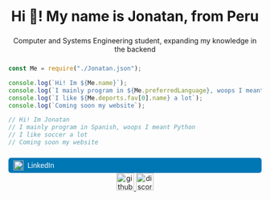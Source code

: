 <h1 align="center">Hi 👋! My name is Jonatan, from Peru</h1>


###

<p align="center">Computer and Systems Engineering student, expanding my knowledge in the backend</p>

###
```javascript
const Me = require("./Jonatan.json");

console.log(`Hi! Im ${Me.name}`);
console.log(`I mainly program in ${Me.preferredLanguage}, woops I meant ${Me.preferredProgrammingLanguage}`);
console.log(`I like ${Me.deports.fav[0].name} a lot`);
console.log(`Coming soon my website`);

// Hi! Im Jonatan
// I mainly program in Spanish, woops I meant Python
// I like soccer a lot
// Coming soon my website
```
###

<div align="center"> 
<a href="https://www.linkedin.com/in/jonatan-ayacila/" target="_blank" style="text-decoration: none;">
    <div style="display: flex; align-items: center; background-color: #0077B5; color: white; padding: 5px 10px; border-radius: 5px; font-family: Arial, sans-serif; font-size: 14px;">
        <img src="https://cdn-icons-png.flaticon.com/512/174/174857.png" alt="LinkedIn logo" height="20" style="margin-right: 8px;" />
        LinkedIn
    </div>
</a>
  <a href="https://github.com/zJona13" target="_blank"> 
    <img src="https://img.shields.io/static/v1?message=GitHub&logo=github&label=&color=181717&logoColor=white&labelColor=&style=for-the-badge" height="35" alt="github logo" /> 
  </a> 
  <a href="https://discordapp.com/users/jonatanxitodev" target="_blank"> 
    <img src="https://img.shields.io/static/v1?message=Discord&logo=discord&label=&color=5865F2&logoColor=white&labelColor=&style=for-the-badge" height="35" alt="discord logo" /> 
  </a> 
</div>
